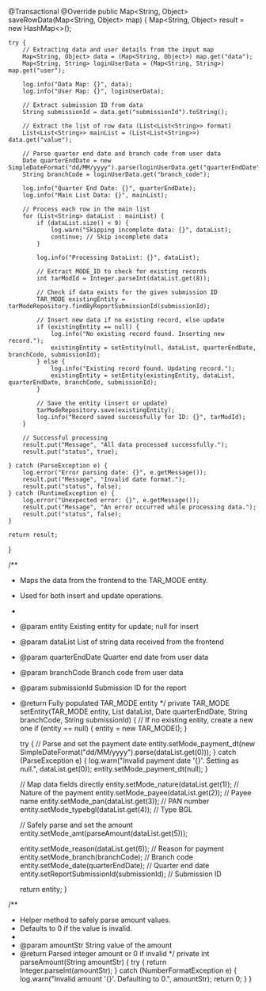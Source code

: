@Transactional
@Override
public Map<String, Object> saveRowData(Map<String, Object> map) {
    Map<String, Object> result = new HashMap<>();

    try {
        // Extracting data and user details from the input map
        Map<String, Object> data = (Map<String, Object>) map.get("data");
        Map<String, String> loginUserData = (Map<String, String>) map.get("user");

        log.info("Data Map: {}", data);
        log.info("User Map: {}", loginUserData);

        // Extract submission ID from data
        String submissionId = data.get("submissionId").toString();

        // Extract the list of row data (List<List<String>> format)
        List<List<String>> mainList = (List<List<String>>) data.get("value");

        // Parse quarter end date and branch code from user data
        Date quarterEndDate = new SimpleDateFormat("dd/MM/yyyy").parse(loginUserData.get("quarterEndDate"));
        String branchCode = loginUserData.get("branch_code");

        log.info("Quarter End Date: {}", quarterEndDate);
        log.info("Main List Data: {}", mainList);

        // Process each row in the main list
        for (List<String> dataList : mainList) {
            if (dataList.size() < 9) {
                log.warn("Skipping incomplete data: {}", dataList);
                continue; // Skip incomplete data
            }

            log.info("Processing DataList: {}", dataList);

            // Extract MODE_ID to check for existing records
            int tarModId = Integer.parseInt(dataList.get(8));

            // Check if data exists for the given submission ID
            TAR_MODE existingEntity = tarModeRepository.findByReportSubmissionId(submissionId);

            // Insert new data if no existing record, else update
            if (existingEntity == null) {
                log.info("No existing record found. Inserting new record.");
                existingEntity = setEntity(null, dataList, quarterEndDate, branchCode, submissionId);
            } else {
                log.info("Existing record found. Updating record.");
                existingEntity = setEntity(existingEntity, dataList, quarterEndDate, branchCode, submissionId);
            }

            // Save the entity (insert or update)
            tarModeRepository.save(existingEntity);
            log.info("Record saved successfully for ID: {}", tarModId);
        }

        // Successful processing
        result.put("Message", "All data processed successfully.");
        result.put("status", true);

    } catch (ParseException e) {
        log.error("Error parsing date: {}", e.getMessage());
        result.put("Message", "Invalid date format.");
        result.put("status", false);
    } catch (RuntimeException e) {
        log.error("Unexpected error: {}", e.getMessage());
        result.put("Message", "An error occurred while processing data.");
        result.put("status", false);
    }

    return result;
}


/**
 * Maps the data from the frontend to the TAR_MODE entity.
 * Used for both insert and update operations.
 *
 * @param entity        Existing entity for update; null for insert
 * @param dataList      List of string data received from the frontend
 * @param quarterEndDate Quarter end date from user data
 * @param branchCode    Branch code from user data
 * @param submissionId  Submission ID for the report
 * @return Fully populated TAR_MODE entity
 */
private TAR_MODE setEntity(TAR_MODE entity, List<String> dataList, Date quarterEndDate, String branchCode, String submissionId) {
    // If no existing entity, create a new one
    if (entity == null) {
        entity = new TAR_MODE();
    }

    try {
        // Parse and set the payment date
        entity.setMode_payment_dt(new SimpleDateFormat("dd/MM/yyyy").parse(dataList.get(0)));
    } catch (ParseException e) {
        log.warn("Invalid payment date '{}'. Setting as null.", dataList.get(0));
        entity.setMode_payment_dt(null);
    }

    // Map data fields directly
    entity.setMode_nature(dataList.get(1));           // Nature of the payment
    entity.setMode_payee(dataList.get(2));            // Payee name
    entity.setMode_pan(dataList.get(3));              // PAN number
    entity.setMode_typebgl(dataList.get(4));          // Type BGL

    // Safely parse and set the amount
    entity.setMode_amt(parseAmount(dataList.get(5)));

    entity.setMode_reason(dataList.get(6));           // Reason for payment
    entity.setMode_branch(branchCode);                // Branch code
    entity.setMode_date(quarterEndDate);              // Quarter end date
    entity.setReportSubmissionId(submissionId);       // Submission ID

    return entity;
}

/**
 * Helper method to safely parse amount values.
 * Defaults to 0 if the value is invalid.
 *
 * @param amountStr String value of the amount
 * @return Parsed integer amount or 0 if invalid
 */
private int parseAmount(String amountStr) {
    try {
        return Integer.parseInt(amountStr);
    } catch (NumberFormatException e) {
        log.warn("Invalid amount '{}'. Defaulting to 0.", amountStr);
        return 0;
    }
}